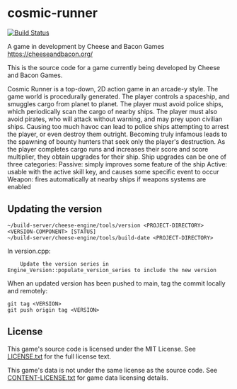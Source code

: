 # cosmic-runner

[![Build Status](https://wells-family.xyz/jenkins/buildStatus/icon?job=cosmic-runner)](https://wells-family.xyz/jenkins/job/cosmic-runner/)

A game in development by Cheese and Bacon Games
https://cheeseandbacon.org/

This is the source code for a game currently being developed by Cheese and Bacon Games.

Cosmic Runner is a top-down, 2D action game in an arcade-y style. The game world is procedurally generated.
The player controls a spaceship, and smuggles cargo from planet to planet. The player must avoid police ships,
which periodically scan the cargo of nearby ships. The player must also avoid pirates, who will attack without warning,
and may prey upon civilian ships. Causing too much havoc can lead to police ships attempting to arrest the player,
or even destroy them outright. Becoming truly infamous leads to the spawning of bounty hunters that seek only the player's destruction.
As the player completes cargo runs and increases their score and score multiplier, they obtain upgrades for their ship.
Ship upgrades can be one of three categories:
Passive: simply improves some feature of the ship
Active: usable with the active skill key, and causes some specific event to occur
Weapon: fires automatically at nearby ships if weapons systems are enabled

## Updating the version

    ~/build-server/cheese-engine/tools/version <PROJECT-DIRECTORY> <VERSION-COMPONENT> [STATUS]
    ~/build-server/cheese-engine/tools/build-date <PROJECT-DIRECTORY>

In version.cpp:

        Update the version series in Engine_Version::populate_version_series to include the new version

When an updated version has been pushed to main, tag the commit locally and remotely:

    git tag <VERSION>
    git push origin tag <VERSION>

## License

This game's source code is licensed under the MIT License. See [LICENSE.txt](docs/LICENSE.txt) for the full license text.

This game's data is not under the same license as the source code. See [CONTENT-LICENSE.txt](docs/CONTENT-LICENSE.txt) for game data licensing details.

